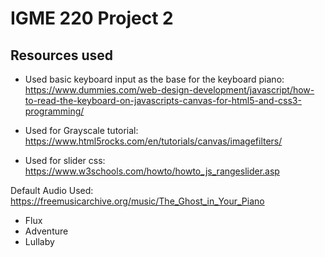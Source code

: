 # IGME 220 Project 2
 
## Resources used
- Used basic keyboard input as the base for the keyboard piano: https://www.dummies.com/web-design-development/javascript/how-to-read-the-keyboard-on-javascripts-canvas-for-html5-and-css3-programming/

- Used for Grayscale tutorial: https://www.html5rocks.com/en/tutorials/canvas/imagefilters/

- Used for slider css: https://www.w3schools.com/howto/howto_js_rangeslider.asp

Default Audio Used:
https://freemusicarchive.org/music/The_Ghost_in_Your_Piano
- Flux
- Adventure
- Lullaby